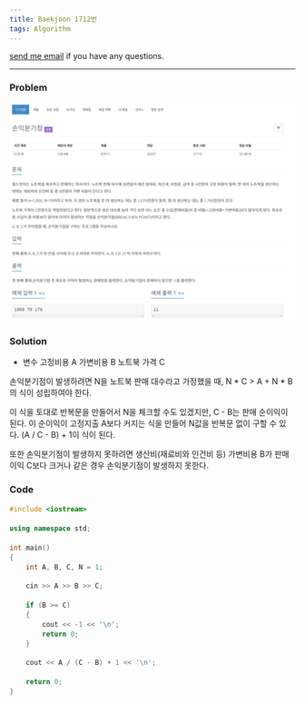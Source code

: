 ```yaml
---
title: Baekjoon 1712번
tags: Algorithm
---
```


[send me email](mailto:jewel7492@gmail.com) if you have any questions.

<!--more-->

---
### Problem  
   
![그림1](/assets/Baekjoon/1712/1.PNG)  

### Solution  
* 변수
고정비용 A
가변비용 B
노트북 가격 C

손익분기점이 발생하려면 N을 노트북 판매 대수라고 가정했을 때,
N * C > A + N * B의 식이 성립하여야 한다.

이 식을 토대로 반복문을 만들어서 N을 체크할 수도 있겠지만, 
C - B는 판매 순이익이 된다. 이 순이익이 고정지출 A보다 커지는 식을 만들어
N값을 반복문 없이 구할 수 있다.
(A / C - B) + 1이 식이 된다.

또한 손익분기점이 발생하지 못하려면 생산비(재료비와 인건비 등)
가변비용 B가 판매이익 C보다 크거나 같은 경우 손익분기점이 
발생하지 못한다.

### Code  
```cpp
#include <iostream>

using namespace std;

int main()
{
    int A, B, C, N = 1;

    cin >> A >> B >> C;

    if (B >= C)
    {
        cout << -1 << '\n';
        return 0;
    }

    cout << A / (C - B) + 1 << '\n';

    return 0;
}
```